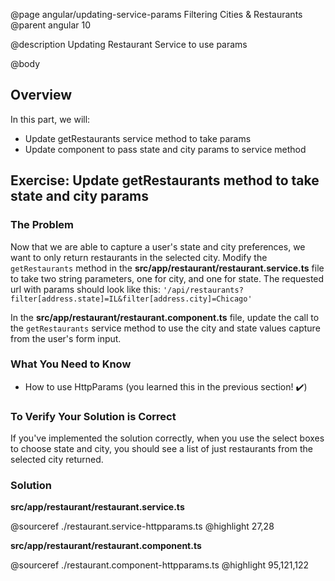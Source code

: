 @page angular/updating-service-params Filtering Cities & Restaurants
@parent angular 10

@description Updating Restaurant Service to use params

@body

## Overview

In this part, we will:

- Update getRestaurants service method to take params
- Update component to pass state and city params to service method

## Exercise: Update getRestaurants method to take state and city params

### The Problem

Now that we are able to capture a user's state and city preferences, we want to only return restaurants in the selected city. Modify the `getRestaurants` method in the __src/app/restaurant/restaurant.service.ts__ file to take two string parameters, one for city, and one for state. The requested url with params should look like this: `'/api/restaurants?filter[address.state]=IL&filter[address.city]=Chicago'`

In the __src/app/restaurant/restaurant.component.ts__ file, update the call to the `getRestaurants` service method to use the city and state values capture from the user's form input.

### What You Need to Know

- How to use HttpParams (you learned this in the previous section! ✔️)

### To Verify Your Solution is Correct

If you've implemented the solution correctly, when you use the select boxes to choose state and city, you should see a list of just restaurants from the selected city returned.

### Solution

__src/app/restaurant/restaurant.service.ts__

@sourceref ./restaurant.service-httpparams.ts
@highlight 27,28

__src/app/restaurant/restaurant.component.ts__

@sourceref ./restaurant.component-httpparams.ts
@highlight 95,121,122